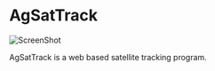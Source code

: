 AgSatTrack
==========

![ScreenShot](https://raw.github.com/Alex-developer/agsattrack/master/screenshot.png)

AgSatTrack is a web based satellite tracking program.
